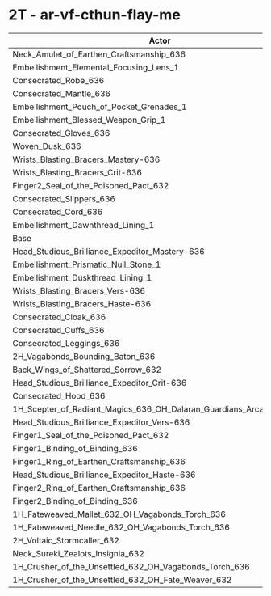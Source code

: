 # 2T - ar-vf-cthun-flay-me
| Actor | DPS | Increase |
|---|:---:|:---:|
|Neck_Amulet_of_Earthen_Craftsmanship_636|1224058|0.72%|
|Embellishment_Elemental_Focusing_Lens_1|1220926|0.46%|
|Consecrated_Robe_636|1220214|0.40%|
|Consecrated_Mantle_636|1218990|0.30%|
|Embellishment_Pouch_of_Pocket_Grenades_1|1218935|0.29%|
|Embellishment_Blessed_Weapon_Grip_1|1218079|0.22%|
|Consecrated_Gloves_636|1217926|0.21%|
|Woven_Dusk_636|1217104|0.14%|
|Wrists_Blasting_Bracers_Mastery-636|1216270|0.07%|
|Wrists_Blasting_Bracers_Crit-636|1216210|0.07%|
|Finger2_Seal_of_the_Poisoned_Pact_632|1215978|0.05%|
|Consecrated_Slippers_636|1215811|0.04%|
|Consecrated_Cord_636|1215532|0.01%|
|Embellishment_Dawnthread_Lining_1|1215515|0.01%|
|Base|1215368|0.00%|
|Head_Studious_Brilliance_Expeditor_Mastery-636|1215245|-0.01%|
|Embellishment_Prismatic_Null_Stone_1|1215123|-0.02%|
|Embellishment_Duskthread_Lining_1|1214996|-0.03%|
|Wrists_Blasting_Bracers_Vers-636|1214848|-0.04%|
|Wrists_Blasting_Bracers_Haste-636|1214848|-0.04%|
|Consecrated_Cloak_636|1214835|-0.04%|
|Consecrated_Cuffs_636|1214795|-0.05%|
|Consecrated_Leggings_636|1214706|-0.05%|
|2H_Vagabonds_Bounding_Baton_636|1214561|-0.07%|
|Back_Wings_of_Shattered_Sorrow_632|1212940|-0.20%|
|Head_Studious_Brilliance_Expeditor_Crit-636|1212468|-0.24%|
|Consecrated_Hood_636|1211795|-0.29%|
|1H_Scepter_of_Radiant_Magics_636_OH_Dalaran_Guardians_Arcanotool_632|1210891|-0.37%|
|Head_Studious_Brilliance_Expeditor_Vers-636|1209928|-0.45%|
|Finger1_Seal_of_the_Poisoned_Pact_632|1209329|-0.50%|
|Finger1_Binding_of_Binding_636|1209175|-0.51%|
|Finger1_Ring_of_Earthen_Craftsmanship_636|1208089|-0.60%|
|Head_Studious_Brilliance_Expeditor_Haste-636|1204871|-0.86%|
|Finger2_Ring_of_Earthen_Craftsmanship_636|1204589|-0.89%|
|Finger2_Binding_of_Binding_636|1204012|-0.93%|
|1H_Fateweaved_Mallet_632_OH_Vagabonds_Torch_636|1202386|-1.07%|
|1H_Fateweaved_Needle_632_OH_Vagabonds_Torch_636|1202228|-1.08%|
|2H_Voltaic_Stormcaller_632|1180858|-2.84%|
|Neck_Sureki_Zealots_Insignia_632|1178809|-3.01%|
|1H_Crusher_of_the_Unsettled_632_OH_Vagabonds_Torch_636|1030528|-15.21%|
|1H_Crusher_of_the_Unsettled_632_OH_Fate_Weaver_632|1025081|-15.66%|
